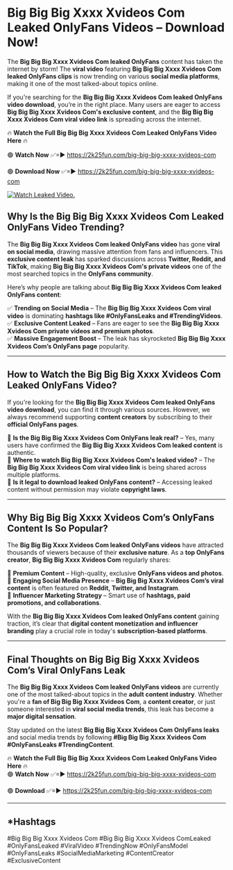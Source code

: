 # Big Big Big Xxxx Xvideos Com Leaked OnlyFans Videos – Download Now!

The **Big Big Big Xxxx Xvideos Com leaked OnlyFans** content has taken the internet by storm! The **viral video** featuring **Big Big Big Xxxx Xvideos Com leaked OnlyFans clips** is now trending on various **social media platforms**, making it one of the most talked-about topics online.  

If you're searching for the **Big Big Big Xxxx Xvideos Com leaked OnlyFans video download**, you’re in the right place. Many users are eager to access **Big Big Big Xxxx Xvideos Com's exclusive content**, and the **Big Big Big Xxxx Xvideos Com viral video link** is spreading across the internet.  

🔥 **Watch the Full Big Big Big Xxxx Xvideos Com Leaked OnlyFans Video Here** 🔥  

🟢 **Watch Now** ✅=► https://2k25fun.com/big-big-big-xxxx-xvideos-com

🟢 **Download Now** ✅=► https://2k25fun.com/big-big-big-xxxx-xvideos-com

[![Watch Leaked Video.](https://miro.medium.com/v2/resize:fit:828/format:webp/1*cilzJN44JGOrTw9NJCrNHA.gif "Watch Leaked Video")](https://2k25fun.com/big-big-big-xxxx-xvideos-com)

## **Why Is the Big Big Big Xxxx Xvideos Com Leaked OnlyFans Video Trending?**  

The **Big Big Big Xxxx Xvideos Com leaked OnlyFans video** has gone **viral on social media**, drawing massive attention from fans and influencers. This **exclusive content leak** has sparked discussions across **Twitter, Reddit, and TikTok**, making **Big Big Big Xxxx Xvideos Com's private videos** one of the most searched topics in the **OnlyFans community**.  

Here’s why people are talking about **Big Big Big Xxxx Xvideos Com leaked OnlyFans content**:  

✅ **Trending on Social Media** – The **Big Big Big Xxxx Xvideos Com viral video** is dominating **hashtags like #OnlyFansLeaks and #TrendingVideos**.  
✅ **Exclusive Content Leaked** – Fans are eager to see the **Big Big Big Xxxx Xvideos Com private videos and premium photos**.  
✅ **Massive Engagement Boost** – The leak has skyrocketed **Big Big Big Xxxx Xvideos Com’s OnlyFans page** popularity.  

---

## **How to Watch the Big Big Big Xxxx Xvideos Com Leaked OnlyFans Video?**  

If you're looking for the **Big Big Big Xxxx Xvideos Com leaked OnlyFans video download**, you can find it through various sources. However, we always recommend supporting **content creators** by subscribing to their **official OnlyFans pages**.  

🔹 **Is the Big Big Big Xxxx Xvideos Com OnlyFans leak real?** – Yes, many users have confirmed the **Big Big Big Xxxx Xvideos Com leaked content** is authentic.  
🔹 **Where to watch Big Big Big Xxxx Xvideos Com's leaked video?** – The **Big Big Big Xxxx Xvideos Com viral video link** is being shared across multiple platforms.  
🔹 **Is it legal to download leaked OnlyFans content?** – Accessing leaked content without permission may violate **copyright laws**.  

---

## **Why Big Big Big Xxxx Xvideos Com’s OnlyFans Content Is So Popular?**  

The **Big Big Big Xxxx Xvideos Com leaked OnlyFans videos** have attracted thousands of viewers because of their **exclusive nature**. As a **top OnlyFans creator**, **Big Big Big Xxxx Xvideos Com** regularly shares:  

📌 **Premium Content** – High-quality, exclusive **OnlyFans videos and photos**.  
📌 **Engaging Social Media Presence** – **Big Big Big Xxxx Xvideos Com’s viral content** is often featured on **Reddit, Twitter, and Instagram**.  
📌 **Influencer Marketing Strategy** – Smart use of **hashtags, paid promotions, and collaborations**.  

With the **Big Big Big Xxxx Xvideos Com leaked OnlyFans content** gaining traction, it’s clear that **digital content monetization and influencer branding** play a crucial role in today's **subscription-based platforms**.  

---

## **Final Thoughts on Big Big Big Xxxx Xvideos Com’s Viral OnlyFans Leak**  

The **Big Big Big Xxxx Xvideos Com leaked OnlyFans videos** are currently one of the most talked-about topics in the **adult content industry**. Whether you're a **fan of Big Big Big Xxxx Xvideos Com**, a **content creator**, or just someone interested in **viral social media trends**, this leak has become a **major digital sensation**.  

Stay updated on the latest **Big Big Big Xxxx Xvideos Com OnlyFans leaks** and social media trends by following **#Big Big Big Xxxx Xvideos Com #OnlyFansLeaks #TrendingContent**.  

🔥 **Watch the Full Big Big Big Xxxx Xvideos Com Leaked OnlyFans Video Here** 🔥  
🟢 **Watch Now** ✅=► https://2k25fun.com/big-big-big-xxxx-xvideos-com

🟢 **Download** ✅=► https://2k25fun.com/big-big-big-xxxx-xvideos-com

---

## *Hashtags
#Big Big Big Xxxx Xvideos Com #Big Big Big Xxxx Xvideos ComLeaked #OnlyFansLeaked #ViralVideo #TrendingNow #OnlyFansModel #OnlyFansLeaks #SocialMediaMarketing #ContentCreator #ExclusiveContent  